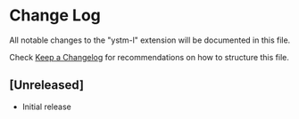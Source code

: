# Change Log

All notable changes to the "ystm-l" extension will be documented in this file.

Check [Keep a Changelog](http://keepachangelog.com/) for recommendations on how to structure this file.

## [Unreleased]

- Initial release

